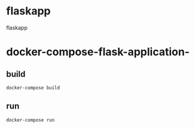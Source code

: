 # flaskapp
flaskapp
# docker-compose-flask-application-

## build 
```
docker-compose build 
```

## run 

```
docker-compose run 
```

